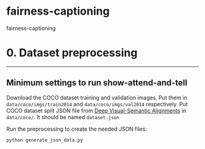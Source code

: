 # fairness-captioning
fairness-captioning

# 0. Dataset preprocessing
---

## Minimum settings to run show-attend-and-tell

Download the COCO dataset training and validation images. Put them in `data/coco/imgs/train2014` and `data/coco/imgs/val2014` respectively. Put COCO dataset split JSON file from [Deep Visual-Semantic Alignments](https://cs.stanford.edu/people/karpathy/deepimagesent/) in `data/coco/`. It should be named `dataset.json`

Run the preprocessing to create the needed JSON files:
```
python generate_json_data.py
```